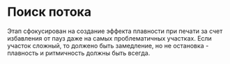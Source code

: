 # Поиск потока


 Этап сфокусирован на создание эффекта плавности при печати за счет избавления от пауз даже на самых проблематичных участках. Если участок сложный, то должено быть замедление, но не остановка - плавность и ритмичность должны быть всегда.